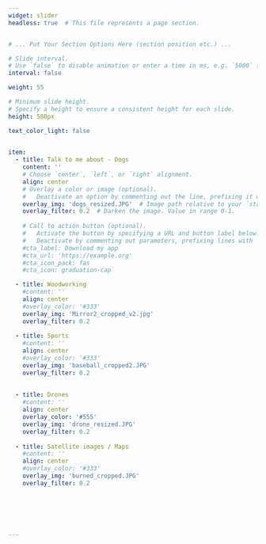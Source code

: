 ```yaml
---
widget: slider
headless: true  # This file represents a page section.


# ... Put Your Section Options Here (section position etc.) ...

# Slide interval.
# Use `false` to disable animation or enter a time in ms, e.g. `5000` (5s).
interval: false

weight: 55

# Minimum slide height.
# Specify a height to ensure a consistent height for each slide.
height: 580px

text_color_light: false
    

item:
  - title: Talk to me about - Dogs
    content: ''
    # Choose `center`, `left`, or `right` alignment.
    align: center
    # Overlay a color or image (optional).
    #   Deactivate an option by commenting out the line, prefixing it with `#`.
    overlay_img: 'dogs_resized.JPG'  # Image path relative to your `static/media/` folder
    overlay_filter: 0.2  # Darken the image. Value in range 0-1.
    
    # Call to action button (optional).
    #   Activate the button by specifying a URL and button label below.
    #   Deactivate by commenting out parameters, prefixing lines with `#`.
    #cta_label: Download my app
    #cta_url: 'https://example.org'
    #cta_icon_pack: fas
    #cta_icon: graduation-cap

  - title: Woodworking
    #content: ''
    align: center
    #overlay_color: '#333'
    overlay_img: 'Mirror2_cropped_v2.jpg'
    overlay_filter: 0.2
 
  - title: Sports
    #content: ''
    align: center
    #overlay_color: '#333'
    overlay_img: 'baseball_cropped2.JPG'
    overlay_filter: 0.2
 
 
  - title: Drones
    #content: ''
    align: center
    overlay_color: '#555'
    overlay_img: 'drone_resized.JPG'
    overlay_filter: 0.2  
    
  - title: Satellite images / Maps
    #content: ''
    align: center
    #overlay_color: '#333'
    overlay_img: 'burned_cropped.JPG'
    overlay_filter: 0.2
 
  
  
 
 
 
---
```


